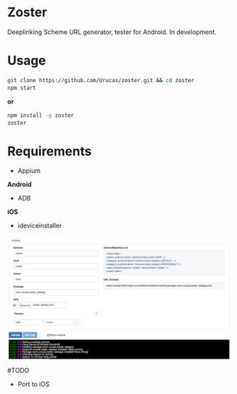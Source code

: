 # Zoster
Deeplinking Scheme URL generator, tester for Android. In development.

# Usage
```bash
git clone https://github.com/Urucas/zoster.git && cd zoster
npm start
```
**or**
```bash
npm install -g zoster
zoster
```

# Requirements
* Appium

**Android**
* ADB

**iOS**
* ideviceinstaller

<img src="https://raw.githubusercontent.com/Urucas/zoster/master/screen.png?r=abc"/>

#TODO
* Port to iOS
